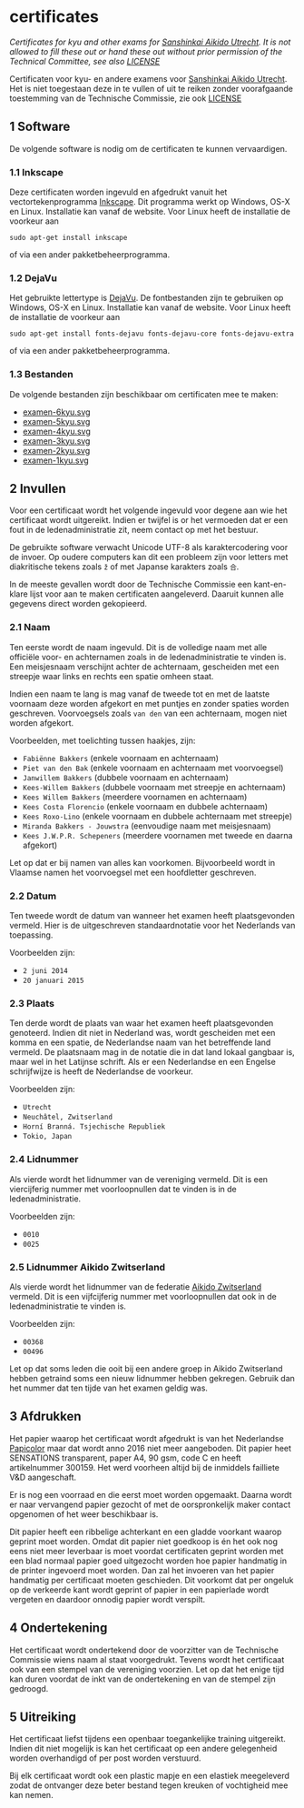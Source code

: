 # certificates

_Certificates for kyu and other exams for
[Sanshinkai Aikido Utrecht](http://utrecht.sanshinkai.eu). It is not allowed to
fill these out or hand these out without prior permission of the Technical
Committee, see also [LICENSE](LICENSE)_

Certificaten voor kyu- en andere examens voor
[Sanshinkai Aikido Utrecht](http://utrecht.sanshinkai.eu). Het is niet
toegestaan deze in te vullen of uit te reiken zonder voorafgaande toestemming
van de Technische Commissie, zie ook [LICENSE](LICENSE)


## 1 Software

De volgende software is nodig om de certificaten te kunnen vervaardigen.


### 1.1 Inkscape

Deze certificaten worden ingevuld en afgedrukt vanuit het vectortekenprogramma
[Inkscape](http://inkscape.org). Dit programma werkt op Windows, OS-X en Linux.
Installatie kan vanaf de website. Voor Linux heeft de installatie de voorkeur
aan

    sudo apt-get install inkscape

of via een ander pakketbeheerprogramma.


### 1.2 DejaVu

Het gebruikte lettertype is [DejaVu](http://dejavu-fonts.org). De fontbestanden
zijn te gebruiken op Windows, OS-X en Linux. Installatie kan vanaf de website.
Voor Linux heeft de installatie de voorkeur aan

    sudo apt-get install fonts-dejavu fonts-dejavu-core fonts-dejavu-extra

of via een ander pakketbeheerprogramma.


### 1.3 Bestanden

De volgende bestanden zijn beschikbaar om certificaten mee te maken:
* [examen-6kyu.svg](examen-6kyu.svg)
* [examen-5kyu.svg](examen-5kyu.svg)
* [examen-4kyu.svg](examen-4kyu.svg)
* [examen-3kyu.svg](examen-3kyu.svg)
* [examen-2kyu.svg](examen-2kyu.svg)
* [examen-1kyu.svg](examen-1kyu.svg)


## 2 Invullen

Voor een certificaat wordt het volgende ingevuld voor degene aan wie het
certificaat wordt uitgereikt. Indien er twijfel is or het vermoeden dat er een
fout in de ledenadministratie zit, neem contact op met het bestuur.

De gebruikte software verwacht Unicode UTF-8 als karaktercodering voor de
invoer. Op oudere computers kan dit een probleem zijn voor letters met
diakritische tekens zoals `ž` of met Japanse karakters zoals `合`.

In de meeste gevallen wordt door de Technische Commissie een kant-en-klare
lijst voor aan te maken certificaten aangeleverd. Daaruit kunnen alle gegevens
direct worden gekopieerd.


### 2.1 Naam

Ten eerste wordt de naam ingevuld. Dit is de volledige naam met alle officiële
voor- en achternamen zoals in de ledenadministratie te vinden is. Een
meisjesnaam verschijnt achter de achternaam, gescheiden met een streepje waar
links en rechts een spatie omheen staat.

Indien een naam te lang is mag vanaf de tweede tot en met de laatste voornaam
deze worden afgekort en met puntjes en zonder spaties worden geschreven.
Voorvoegsels zoals `van den` van een achternaam, mogen niet worden afgekort.

Voorbeelden, met toelichting tussen haakjes, zijn:
* `Fabiënne Bakkers` (enkele voornaam en achternaam)
* `Piet van den Bak` (enkele voornaam en achternaam met voorvoegsel)
* `Janwillem Bakkers` (dubbele voornaam en achternaam)
* `Kees-Willem Bakkers` (dubbele voornaam met streepje en achternaam)
* `Kees Willem Bakkers` (meerdere voornamen en achternaam)
* `Kees Costa Florencio` (enkele voornaam en dubbele achternaam)
* `Kees Roxo-Lino` (enkele voornaam en dubbele achternaam met streepje)
* `Miranda Bakkers - Jouwstra` (eenvoudige naam met meisjesnaam) 
* `Kees J.W.P.R. Schepeners` (meerdere voornamen met tweede en daarna afgekort)

Let op dat er bij namen van alles kan voorkomen. Bijvoorbeeld wordt in Vlaamse
namen het voorvoegsel met een hoofdletter geschreven.


### 2.2 Datum

Ten tweede wordt de datum van wanneer het examen heeft plaatsgevonden vermeld.
Hier is de uitgeschreven standaardnotatie voor het Nederlands van toepassing.

Voorbeelden zijn:
* `2 juni 2014`
* `20 januari 2015`


### 2.3 Plaats

Ten derde wordt de plaats van waar het examen heeft plaatsgevonden genoteerd.
Indien dit niet in Nederland was, wordt gescheiden met een komma en een spatie,
de Nederlandse naam van het betreffende land vermeld. De plaatsnaam mag in de
notatie die in dat land lokaal gangbaar is, maar wel in het Latijnse schrift.
Als er een Nederlandse en een Engelse schrijfwijze is heeft de Nederlandse de
voorkeur.

Voorbeelden zijn:
* `Utrecht`
* `Neuchâtel, Zwitserland`
* `Horní Branná. Tsjechische Republiek`
* `Tokio, Japan`


### 2.4 Lidnummer

Als vierde wordt het lidnummer van de vereniging vermeld. Dit is een
viercijferig nummer met voorloopnullen dat te vinden is in de
ledenadministratie.

Voorbeelden zijn:
* `0010`
* `0025`


### 2.5 Lidnummer Aikido Zwitserland

Als vierde wordt het lidnummer van de federatie
[Aikido Zwitserland](http://aikido-switzerland.org) vermeld. Dit
is een vijfcijferig nummer met voorloopnullen dat ook in de ledenadministratie
te vinden is.

Voorbeelden zijn:
* `00368`
* `00496`

Let op dat soms leden die ooit bij een andere groep in Aikido Zwitserland
hebben getraind soms een nieuw lidnummer hebben gekregen. Gebruik dan het
nummer dat ten tijde van het examen geldig was.


## 3 Afdrukken

Het papier waarop het certificaat wordt afgedrukt is van het Nederlandse
[Papicolor](http://papicolor.com) maar dat wordt anno 2016 niet meer
aangeboden. Dit papier heet SENSATIONS transparent, paper A4, 90 gsm, code C en
heeft artikelnummer 300159. Het werd voorheen altijd bij de inmiddels failliete
V&D aangeschaft.

Er is nog een voorraad en die eerst moet worden opgemaakt. Daarna
wordt er naar vervangend papier gezocht of met de oorspronkelijk maker contact
opgenomen of het weer beschikbaar is.

Dit papier heeft een ribbelige achterkant en een gladde voorkant waarop geprint
moet worden. Omdat dit papier niet goedkoop is én het ook nog eens niet meer
leverbaar is moet voordat certificaten geprint worden met een blad normaal
papier goed uitgezocht worden hoe papier handmatig in de printer ingevoerd moet
worden. Dan zal het invoeren van het papier handmatig per certificaat moeten
geschieden. Dit voorkomt dat per ongeluk op de verkeerde kant wordt geprint of
papier in een papierlade wordt vergeten en daardoor onnodig papier wordt
verspilt.


## 4 Ondertekening

Het certificaat wordt ondertekend door de voorzitter van de Technische
Commissie wiens naam al staat voorgedrukt. Tevens wordt het certificaat ook van
een stempel van de vereniging voorzien. Let op dat het enige tijd kan duren
voordat de inkt van de ondertekening en van de stempel zijn gedroogd.


## 5 Uitreiking

Het certificaat liefst tijdens een openbaar toegankelijke training uitgereikt.
Indien dit niet mogelijk is kan het certificaat op een andere gelegenheid
worden overhandigd of per post worden verstuurd.

Bij elk certificaat wordt ook een plastic mapje en een elastiek meegeleverd
zodat de ontvanger deze beter bestand tegen kreuken of vochtigheid mee kan
nemen.

